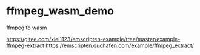 # ffmpeg_wasm_demo


ffmpeg to wasm

https://gitee.com/xlei1123/emscripten-example/tree/master/example-ffmpeg-extract
https://emscripten.quchafen.com/example/ffmpeg_extract/
